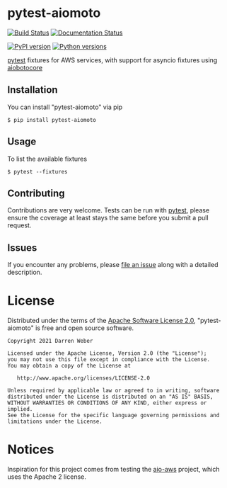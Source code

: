 # pytest-aiomoto

[![Build Status](https://travis-ci.com/dazza-codes/pytest-aiomoto.svg?branch=main)](https://travis-ci.com/dazza-codes/pytest-aiomoto)
[![Documentation Status](https://readthedocs.org/projects/pytest-aiomoto/badge/?version=latest)](https://pytest-aiomoto.readthedocs.io/en/latest/?badge=latest)

[![PyPI version](https://img.shields.io/pypi/v/pytest-aiomoto.svg)](https://pypi.org/project/pytest-aiomoto)
[![Python versions](https://img.shields.io/pypi/pyversions/pytest-aiomoto.svg)](https://pypi.org/project/pytest-aiomoto)

[pytest](https://docs.pytest.org) fixtures for AWS services,
with support for asyncio fixtures using [aiobotocore](https://aiobotocore.readthedocs.io)

## Installation

You can install "pytest-aiomoto" via pip

    $ pip install pytest-aiomoto

## Usage

To list the available fixtures

    $ pytest --fixtures

## Contributing

Contributions are very welcome. Tests can be run with
[pytest](https://github.com/pytest-dev/pytest), please ensure
the coverage at least stays the same before you submit a pull request.

## Issues

If you encounter any problems, please
[file an issue](https://github.com/dazza-codes/pytest-aiomoto/issues)
along with a detailed description.

# License

Distributed under the terms of the
[Apache Software License 2.0](http://www.apache.org/licenses/LICENSE-2.0),
"pytest-aiomoto" is free and open source software.

```text
Copyright 2021 Darren Weber

Licensed under the Apache License, Version 2.0 (the "License");
you may not use this file except in compliance with the License.
You may obtain a copy of the License at

   http://www.apache.org/licenses/LICENSE-2.0

Unless required by applicable law or agreed to in writing, software
distributed under the License is distributed on an "AS IS" BASIS,
WITHOUT WARRANTIES OR CONDITIONS OF ANY KIND, either express or implied.
See the License for the specific language governing permissions and
limitations under the License.
```

# Notices

Inspiration for this project comes from testing the
[aio-aws](https://github.com/dazza-codes/aio-aws) project,
which uses the Apache 2 license.
